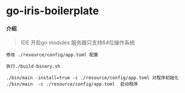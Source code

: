 # go-iris-boilerplate

#### 介绍
>IDE 开启go modules
>服务器只支持64位操作系统

```
修改 ./resource/config/app.toml 配置

执行./build-binary.sh

./bin/main -install=true -c ./resource/config/app.toml 对程序初始化
./bin/main  -c ./resource/config/app.toml  启动程序
```



